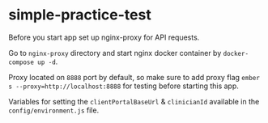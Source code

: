 # simple-practice-test

Before you start app set up nginx-proxy for API requests.

Go to `nginx-proxy` directory and start nginx docker container by `docker-compose up -d`.

Proxy located on `8888` port by default, so make sure to add proxy flag `ember s --proxy=http://localhost:8888` for testing before starting this app.

Variables for setting the `clientPortalBaseUrl` & `clinicianId` available in the `config/environment.js` file.
